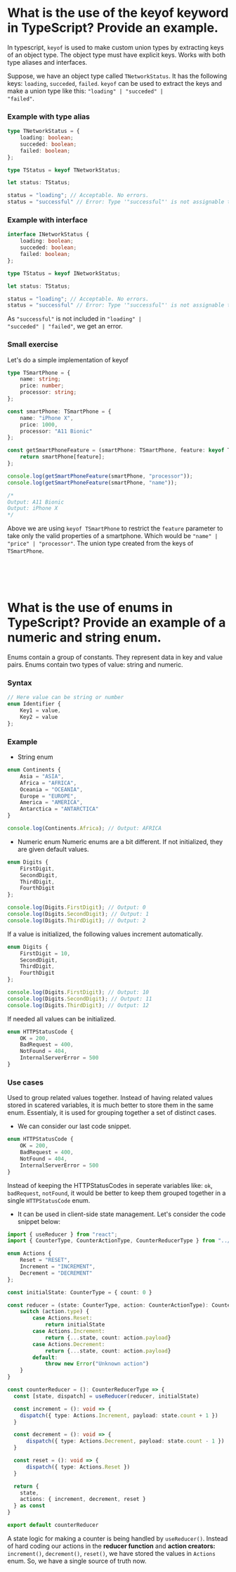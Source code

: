 # What is the use of the keyof keyword in TypeScript? Provide an example.
In typescript, <code>keyof</code> is used to make custom union types by extracting keys of an object type. The object type must have explicit keys. Works with both type aliases and interfaces.

Suppose, we have an object type called <code>TNetworkStatus</code>. It has the following keys: <code>loading</code>, <code>succeded</code>, <code>failed</code>.
<code>keyof</code> can be used to extract the keys and make a union type like this: <code>"loading" | "succeded" | "failed"</code>.

### Example with type alias
```typescript
type TNetworkStatus = {
    loading: boolean;
    succeded: boolean;
    failed: boolean;
};

type TStatus = keyof TNetworkStatus;

let status: TStatus;

status = "loading"; // Acceptable. No errors.
status = "successful" // Error: Type '"successful"' is not assignable to type 'keyof TNetworkStatus'
```
### Example with interface
```typescript
interface INetworkStatus {
    loading: boolean;
    succeded: boolean;
    failed: boolean;
};

type TStatus = keyof INetworkStatus;

let status: TStatus;

status = "loading"; // Acceptable. No errors.
status = "successful" // Error: Type '"successful"' is not assignable to type 'keyof TNetworkStatus'
```
As <code>"successful"</code> is not included in <code>"loading" | "succeded" | "failed"</code>, we get an error.

### Small exercise
Let's do a simple implementation of keyof

```typescript
type TSmartPhone = {
    name: string;
    price: number;
    processor: string;
};

const smartPhone: TSmartPhone = {
    name: "iPhone X",
    price: 1000,
    processor: "A11 Bionic"
};

const getSmartPhoneFeature = (smartPhone: TSmartPhone, feature: keyof TSmartPhone) => {
    return smartPhone[feature];
};

console.log(getSmartPhoneFeature(smartPhone, "processor"));
console.log(getSmartPhoneFeature(smartPhone, "name"));

/*
Output: A11 Bionic
Output: iPhone X
*/
```
Above we are using <code>keyof TSmartPhone</code> to restrict the <code>feature</code> parameter to take only the valid properties of a smartphone. Which would be <code>"name" | "price" | "processor"</code>. The union type created from the keys of <code>TSmartPhone</code>.

<br><br><br>

# What is the use of enums in TypeScript? Provide an example of a numeric and string enum.

Enums contain a group of constants. They represent data in key and value pairs.
Enums contain two types of value: string and numeric.

### Syntax
```typescript
// Here value can be string or number
enum Identifier {
    Key1 = value,
    Key2 = value
}; 
```

### Example
- String enum
```typescript
enum Continents {
    Asia = "ASIA",
    Africa = "AFRICA",
    Oceania = "OCEANIA",
    Europe = "EUROPE",
    America = "AMERICA",
    Antarctica = "ANTARCTICA"
}

console.log(Continents.Africa); // Output: AFRICA
```
- Numeric enum
Numeric enums are a bit different. If not initialized, they are given default values.

```typescript
enum Digits {
    FirstDigit,
    SecondDigit,
    ThirdDigit,
    FourthDigit
};

console.log(Digits.FirstDigit); // Output: 0
console.log(Digits.SecondDigit); // Output: 1
console.log(Digits.ThirdDigit); // Output: 2
```
If a value is initialized, the following values increment automatically.

```typescript
enum Digits {
    FirstDigit = 10,
    SecondDigit,
    ThirdDigit,
    FourthDigit
};

console.log(Digits.FirstDigit); // Output: 10
console.log(Digits.SecondDigit); // Output: 11
console.log(Digits.ThirdDigit); // Output: 12
```
If needed all values can be initialized.

```typescript
enum HTTPStatusCode {
    OK = 200,
    BadRequest = 400,
    NotFound = 404,
    InternalServerError = 500
}
```
### Use cases
Used to group related values together. Instead of having related values stored in scatered variables, it is much better to store them in the same enum. Essentialy, it is used for grouping together a set of distinct cases.
- We can consider our last code snippet. 
```typescript
enum HTTPStatusCode {
    OK = 200,
    BadRequest = 400,
    NotFound = 404,
    InternalServerError = 500
}
```
Instead of keeping the HTTPStatusCodes in seperate variables like: <code>ok</code>, <code>badRequest</code>, <code>notFound</code>, it would be better to keep them grouped together in a single <code>HTTPStatusCode</code> enum.

- It can be used in client-side state management. Let's consider the code snippet below:

```typescript
import { useReducer } from "react";
import { CounterType, CounterActionType, CounterReducerType } from "../../@types/Counter"

enum Actions {
    Reset = "RESET",
    Increment = "INCREMENT",
    Decrement = "DECREMENT"
};

const initialState: CounterType = { count: 0 }

const reducer = (state: CounterType, action: CounterActionType): CounterType => {
    switch (action.type) {
        case Actions.Reset:
            return initialState
        case Actions.Increment:
            return {...state, count: action.payload}
        case Actions.Decrement:
            return {...state, count: action.payload}
        default:
            throw new Error("Unknown action")
    }
}

const counterReducer = (): CounterReducerType => {
  const [state, dispatch] = useReducer(reducer, initialState)

  const increment = (): void => { 
    dispatch({ type: Actions.Increment, payload: state.count + 1 }) 
  }

  const decrement = (): void => { 
      dispatch({ type: Actions.Decrement, payload: state.count - 1 }) 
  }

  const reset = (): void => {
      dispatch({ type: Actions.Reset })
  }

  return {
    state,
    actions: { increment, decrement, reset }
  } as const
}

export default counterReducer
```
A state logic for making a counter is being handled by <code>useReducer()</code>.
Instead of hard coding our actions in the <strong>reducer function</strong> and <strong>action creators:</strong> <code>increment()</code>, <code>decrement()</code>, <code>reset()</code>, we have stored the values in <code>Actions</code> enum. So, we have a single source of truth now.